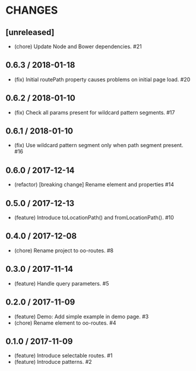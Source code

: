 # CHANGES

## [unreleased]

- (chore) Update Node and Bower dependencies. #21

## 0.6.3 / 2018-01-18

- (fix) Initial routePath property causes problems on initial page load. #20

## 0.6.2 / 2018-01-10

- (fix) Check all params present for wildcard pattern segments. #17

## 0.6.1 / 2018-01-10

- (fix) Use wildcard pattern segment only when path segment present. #16

## 0.6.0 / 2017-12-14

- (refactor) [breaking change] Rename element and properties #14

## 0.5.0 / 2017-12-13

- (feature) Introduce toLocationPath() and fromLocationPath(). #10

## 0.4.0 / 2017-12-08

- (chore) Rename project to oo-routes. #8

## 0.3.0 / 2017-11-14

- (feature) Handle query parameters. #5

## 0.2.0 / 2017-11-09

- (feature) Demo: Add simple example in demo page. #3
- (chore) Rename element to oo-routes. #4

## 0.1.0 / 2017-11-09

- (feature) Introduce selectable routes. #1
- (feature) Introduce patterns. #2
